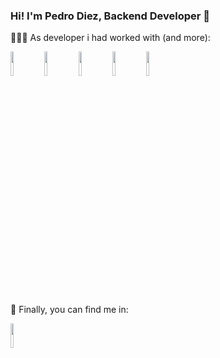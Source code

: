 ### Hi! I'm Pedro Diez, Backend Developer 👋

👩🏻‍💻 As developer i had worked with (and more):

<code><img width="10%" src="https://www.vectorlogo.zone/logos/python/python-ar21.svg"></code> 
<code><img width="10%" src="https://www.vectorlogo.zone/logos/sqlite/sqlite-ar21.svg"></code> 
<code><img width="10%" src="https://www.vectorlogo.zone/logos/w3_html5/w3_html5-ar21.svg"></code> 
<code><img width="10%" src="https://www.vectorlogo.zone/logos/w3_css/w3_css-ar21.svg"></code> 
<code><img width="10%" src="https://www.vectorlogo.zone/logos/getbootstrap/getbootstrap-ar21.svg"></code>

🔎 Finally, you can find me in:
 
<code><a href="https://www.linkedin.com/in/pedroalanisdiez/"><img width="10%" src="https://www.vectorlogo.zone/logos/linkedin/linkedin-ar21.svg"></a></code>
